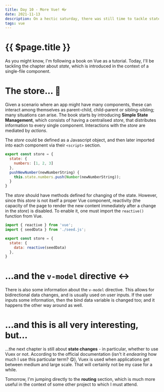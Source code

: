 ```yaml
---
title: Day 10 - More Vue! 👓
date: 2021-11-13
description: On a hectic saturday, there was still time to tackle state...
tags: vue 
---
```


# {{ $page.title }}

As you might know, I'm following a book on Vue as a tutorial. Today, I'll be tackling the chapter about *state*, which is introduced in the context of a single-file component. 

# The store... 🏬 

Given a scenario where an app might have many components, these can interact among themselves as parent-child, child-parent or sibling-sibling; many situations can arise. The book starts by introducing **Simple State Management**, which consists of having a centralised *store*, that distributes information to every single component. Interactions with the *store* are mediated by *actions*.

The *store* could be defined as a Javascript object, and then later imported into each component via their `<script>` section.

```js
export const store = {
  state: {
    numbers: [1, 2, 3]
  },
  pushNewNumber(newNumberString) {
    this.state.numbers.push(Number(newNumberString));
  } 
}
```

The *store* should have methods defined for changing of the state. However, since this *store* is not itself a proper Vue component, reactivity (the capacity of the page to render the new content immediately after a change in the *store*) is disabled. To enable it, one must import the ``reactive()`` function from Vue.

```js
import { reactive } from 'vue';
import { seedData } from './seed.js';

export const store = {
  state: {
    data: reactive(seedData)
  },
}
```

# ...and the `v-model` directive ↔️

There is also some information about the ``v-model`` directive. This allows for bidirectional data changes, and is usually used on user inputs. If the user inputs some information, then the bind data variable is changed too; and it happens the other way around as well. 

# ...and this is all very interesting, but... 

...the next chapter is still about **state changes** - in particular, whether to use Vuex or not. According to the official documentation (isn't it *endearing* how much I use this particular term? 😋), Vuex is used when applications get between medium and large scale. That will certainly not be my case for a while.

Tomorrow, I'm jumping directly to the **routing** section, which is much more useful in the context of some other project to which I must attend.
